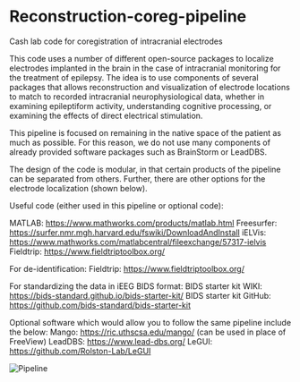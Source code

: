# Reconstruction-coreg-pipeline
Cash lab code for coregistration of intracranial electrodes

This code uses a number of different open-source packages to localize electrodes implanted in the brain in the case of intracranial monitoring for the treatment of epilepsy. The idea is to use components of several packages that allows reconstruction and visualization of electrode locations to match to recorded intracranial neurophysiological data, whether in examining epileptiform activity, understanding cognitive processing, or examining the effects of direct electrical stimulation. 

This pipeline is focused on remaining in the native space of the patient as much as possible. For this reason, we do not use many components of already provided software packages such as BrainStorm or LeadDBS. 

The design of the code is modular, in that certain products of the pipeline can be separated from others. Further, there are other options for the electrode localization (shown below).

Useful code (either used in this pipeline or optional code):

MATLAB: https://www.mathworks.com/products/matlab.html
Freesurfer: https://surfer.nmr.mgh.harvard.edu/fswiki/DownloadAndInstall
iELVis: https://www.mathworks.com/matlabcentral/fileexchange/57317-ielvis
Fieldtrip: https://www.fieldtriptoolbox.org/ 

For de-identification:
Fieldtrip: https://www.fieldtriptoolbox.org/ 

For standardizing the data in iEEG BIDS format: 
BIDS starter kit WIKI: https://bids-standard.github.io/bids-starter-kit/
BIDS starter kit GitHub: https://github.com/bids-standard/bids-starter-kit 

Optional software which would allow you to follow the same pipeline include the below:
Mango: https://ric.uthscsa.edu/mango/ (can be used in place of FreeView)
LeadDBS: https://www.lead-dbs.org/ 
LeGUI: https://github.com/Rolston-Lab/LeGUI

![Pipeline](https://user-images.githubusercontent.com/11430978/190929346-14555259-6f84-4f04-ac9c-11e9127ab46a.png)
